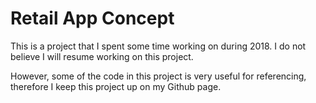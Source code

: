 # Retail App Concept
This is a project that I spent some time working on during 2018. I do not believe I will resume working on this project. 

However, some of the code in this project is very useful for referencing, therefore I keep this project up on my Github page.
